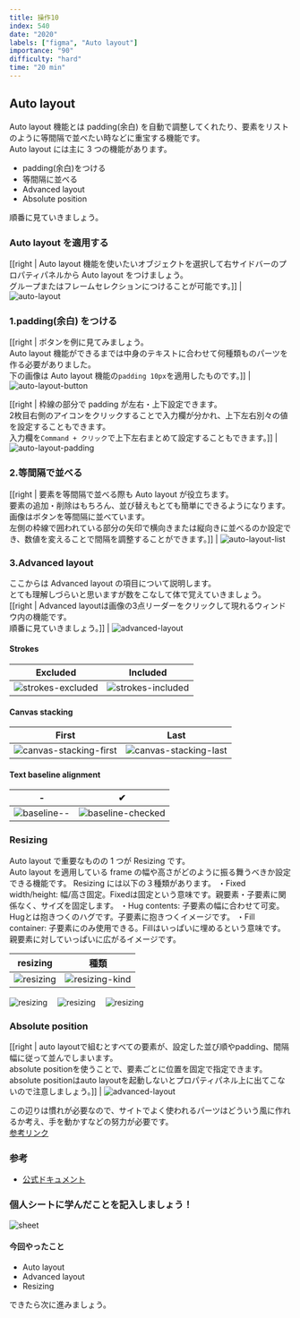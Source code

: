 ```yaml
---
title: 操作10
index: 540
date: "2020"
labels: ["figma", "Auto layout"]
importance: "90"
difficulty: "hard"
time: "20 min"
---
```


## Auto layout

Auto layout 機能とは padding(余白) を自動で調整してくれたり、要素をリストのように等間隔で並べたい時などに重宝する機能です。  
Auto layout には主に 3 つの機能があります。

- padding(余白)をつける
- 等間隔に並べる
- Advanced layout
- Absolute position

順番に見ていきましょう。

### Auto layout を適用する

[[right | Auto layout 機能を使いたいオブジェクトを選択して右サイドバーのプロパティパネルから Auto layout をつけましょう。<br/>グループまたはフレームセレクションにつけることが可能です。]]
| ![auto-layout](./img/auto-layout2.png)

### 1.padding(余白) をつける

[[right | ボタンを例に見てみましょう。<br/>Auto layout 機能ができるまでは中身のテキストに合わせて何種類ものパーツを作る必要がありました。<br/>下の画像は Auto layout 機能の`padding 10px`を適用したものです。]]
| ![auto-layout-button](./img/auto-layout-button.png)

[[right | 枠線の部分で padding が左右・上下設定できます。<br/>2枚目右側のアイコンをクリックすることで入力欄が分かれ、上下左右別々の値を設定することもできます。<br/>入力欄を`Command + クリック`で上下左右まとめて設定することもできます。]]
| ![auto-layout-padding](./img/auto-layout-padding2.png)

### 2.等間隔で並べる

[[right | 要素を等間隔で並べる際も Auto layout が役立ちます。<br/>要素の追加・削除はもちろん、並び替えもとても簡単にできるようになります。<br/>画像はボタンを等間隔に並べています。<br/>左側の枠線で囲われている部分の矢印で横向きまたは縦向きに並べるのか設定でき、数値を変えることで間隔を調整することができます。]]
| ![auto-layout-list](./img/auto-layout-list2.png)

### 3.Advanced layout

ここからは Advanced layout の項目について説明します。  
とても理解しづらいと思いますが数をこなして体で覚えていきましょう。  
[[right | Advanced layoutは画像の3点リーダーをクリックして現れるウィンドウ内の機能です。<br/>順番に見ていきましょう。]]
| ![advanced-layout](./img/advanced-layout.png)

#### Strokes

| Excluded                                        | Included                                        |
| ----------------------------------------------- | ----------------------------------------------- |
| ![strokes-excluded](./img/strokes-excluded.png) | ![strokes-included](./img/strokes-included.png) |

#### Canvas stacking

| First                                                     | Last                                                    |
| --------------------------------------------------------- | ------------------------------------------------------- |
| ![canvas-stacking-first](./img/canvas-stacking-first.png) | ![canvas-stacking-last](./img/canvas-stacking-last.png) |

#### Text baseline alignment

| -                                   | ✔︎                                              |
| ----------------------------------- | ----------------------------------------------- |
| ![baseline--](./img/baseline--.png) | ![baseline-checked](./img/baseline-checked.png) |

### Resizing

Auto layout で重要なものの 1 つが Resizing です。  
Auto layout を適用している frame の幅や高さがどのように振る舞うべきか設定できる機能です。
Resizing には以下の３種類があります。
・Fixed width/height: 幅/高さ固定。Fixedは固定という意味です。親要素・子要素に関係なく、サイズを固定します。
・Hug contents: 子要素の幅に合わせて可変。Hugとは抱きつくのハグです。子要素に抱きつくイメージです。
・Fill container: 子要素にのみ使用できる。Fillはいっぱいに埋めるという意味です。親要素に対していっぱいに広がるイメージです。


| resizing                        | 種類                                      |
| ------------------------------- | ----------------------------------------- |
| ![resizing](./img/resizing.png) | ![resizing-kind](./img/resizing-kind.png) |

 ![resizing](./img/Resizing-1.png)　 ![resizing](./img/Resizing-2.png)　 ![resizing](./img/Resizing-3.png)
### Absolute position

[[right | auto layoutで組むとすべての要素が、設定した並び順やpadding、間隔幅に従って並んでしまいます。<br/>absolute positionを使うことで、要素ごとに位置を固定で指定できます。<br/>absolute positionはauto layoutを起動しないとプロパティパネル上に出てこないので注意しましょう。]]
| ![advanced-layout](./img/absolute-position.png)

この辺りは慣れが必要なので、サイトでよく使われるパーツはどういう風に作れるか考え、手を動かすなどの努力が必要です。  
[参考リンク](https://bagelee.com/design/figma-auto-layout-update/)

### 参考

- [公式ドキュメント](https://help.figma.com/hc/en-us/articles/360040451373-Create-dynamic-designs-with-Auto-layout)

### 個人シートに学んだことを記入しましょう！

![sheet](../../assets/sheet.png)

#### 今回やったこと

- Auto layout
- Advanced layout
- Resizing

できたら次に進みましょう。

